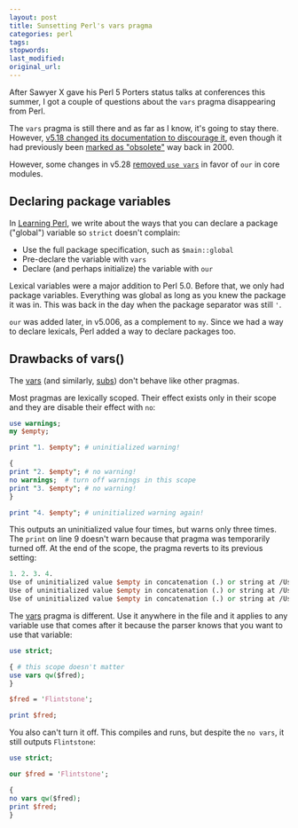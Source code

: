 ```yaml
---
layout: post
title: Sunsetting Perl's vars pragma
categories: perl
tags:
stopwords:
last_modified:
original_url:
---
```


After Sawyer X gave his Perl 5 Porters status talks at conferences this summer, I got a couple of questions about the `vars` pragma disappearing from Perl.

<!--more-->

The `vars` pragma is still there and as far as I know, it's going to stay there. However, [v5.18 changed its documentation to discourage it](https://github.com/Perl/perl5/commit/4d457ce0560741d33b57646b4da5e244cee8f8ef#diff-b1508d462171f45972ccee5ef2fb0e82), even though it had previously been [marked as "obsolete"](https://github.com/Perl/perl5/commit/86a9aef26fb49fa244fdb909e2ecabafc79006a1#diff-b1508d462171f45972ccee5ef2fb0e82) way back in 2000.

However, some changes in v5.28 [removed `use vars`](https://rt.perl.org/Public/Bug/Display.html?id=132077) in favor of `our` in core modules.

<h2>Declaring package variables</h2>

In [Learning Perl](https://www.learning-perl.com), we write about the ways that you can declare a package ("global") variable so `strict` doesn't complain:

* Use the full package specification, such as `$main::global`
* Pre-declare the variable with `vars`
* Declare (and perhaps initialize) the variable with `our`

Lexical variables were a major addition to Perl 5.0. Before that, we only had package variables. Everything was global as long as you knew the package it was in. This was back in the day when the package separator was still `'`.

`our` was added later, in v5.006, as a complement to `my`. Since we had a way to declare lexicals, Perl added a way to declare packages too.


## Drawbacks of vars()

The [vars](https://perldoc.perl.org/vars.html) (and similarly, [subs](https://perldoc.perl.org/subs.html)) don't behave like other pragmas.

Most pragmas are lexically scoped. Their effect exists only in their scope and they are disable their effect with `no`:

```perl
use warnings;
my $empty;

print "1. $empty"; # uninitialized warning!

{
print "2. $empty"; # no warning!
no warnings;  # turn off warnings in this scope
print "3. $empty"; # no warning!
}

print "4. $empty"; # uninitialized warning again!
```

This outputs an uninitialized value four times, but warns only three times. The `print` on line 9 doesn't warn because that pragma was temporarily turned off. At the end of the scope, the pragma reverts to its previous setting:

```perl
1. 2. 3. 4.
Use of uninitialized value $empty in concatenation (.) or string at /Users/brian/Desktop/test.pl line 4.
Use of uninitialized value $empty in concatenation (.) or string at /Users/brian/Desktop/test.pl line 7.
Use of uninitialized value $empty in concatenation (.) or string at /Users/brian/Desktop/test.pl line 12.
```

The [vars](https://perldoc.perl.org/vars.html) pragma is different. Use it anywhere in the file and it applies to any variable use that comes after it because the parser knows that you want to use that variable:

```perl
use strict;

{ # this scope doesn't matter
use vars qw($fred);
}

$fred = 'Flintstone';

print $fred;
```

You also can't turn it off. This compiles and runs, but despite the `no vars`, it still outputs `Flintstone`:

```perl
use strict;

our $fred = 'Flintstone';

{
no vars qw($fred);
print $fred;
}
```
